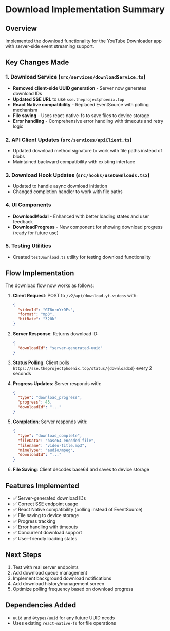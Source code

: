 # Download Implementation Summary

## Overview
Implemented the download functionality for the YouTube Downloader app with server-side event streaming support.

## Key Changes Made

### 1. Download Service (`src/services/downloadService.ts`)
- **Removed client-side UUID generation** - Server now generates download IDs
- **Updated SSE URL** to use `sse.theprojectphoenix.top`
- **React Native compatibility** - Replaced EventSource with polling mechanism
- **File saving** - Uses react-native-fs to save files to device storage
- **Error handling** - Comprehensive error handling with timeouts and retry logic

### 2. API Client Updates (`src/services/apiClient.ts`)
- Updated download method signature to work with file paths instead of blobs
- Maintained backward compatibility with existing interface

### 3. Download Hook Updates (`src/hooks/useDownloads.tsx`)
- Updated to handle async download initiation
- Changed completion handler to work with file paths

### 4. UI Components
- **DownloadModal** - Enhanced with better loading states and user feedback
- **DownloadProgress** - New component for showing download progress (ready for future use)

### 5. Testing Utilities
- Created `testDownload.ts` utility for testing download functionality

## Flow Implementation

The download flow now works as follows:

1. **Client Request**: POST to `/v2/api/download-yt-videos` with:
   ```json
   {
     "videoId": "GT8ornYrDEs",
     "format": "mp3",
     "bitRate": "320k"
   }
   ```

2. **Server Response**: Returns download ID:
   ```json
   {
     "downloadId": "server-generated-uuid"
   }
   ```

3. **Status Polling**: Client polls `https://sse.theprojectphoenix.top/status/{downloadId}` every 2 seconds

4. **Progress Updates**: Server responds with:
   ```json
   {
     "type": "download_progress",
     "progress": 45,
     "downloadId": "..."
   }
   ```

5. **Completion**: Server responds with:
   ```json
   {
     "type": "download_complete",
     "fileData": "base64-encoded-file",
     "filename": "video-title.mp3",
     "mimeType": "audio/mpeg",
     "downloadId": "..."
   }
   ```

6. **File Saving**: Client decodes base64 and saves to device storage

## Features Implemented

- ✅ Server-generated download IDs
- ✅ Correct SSE endpoint usage
- ✅ React Native compatibility (polling instead of EventSource)
- ✅ File saving to device storage
- ✅ Progress tracking
- ✅ Error handling with timeouts
- ✅ Concurrent download support
- ✅ User-friendly loading states

## Next Steps

1. Test with real server endpoints
2. Add download queue management
3. Implement background download notifications
4. Add download history/management screen
5. Optimize polling frequency based on download progress

## Dependencies Added

- `uuid` and `@types/uuid` for any future UUID needs
- Uses existing `react-native-fs` for file operations